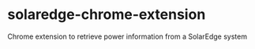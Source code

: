 # solaredge-chrome-extension
Chrome extension to retrieve power information from a SolarEdge system
